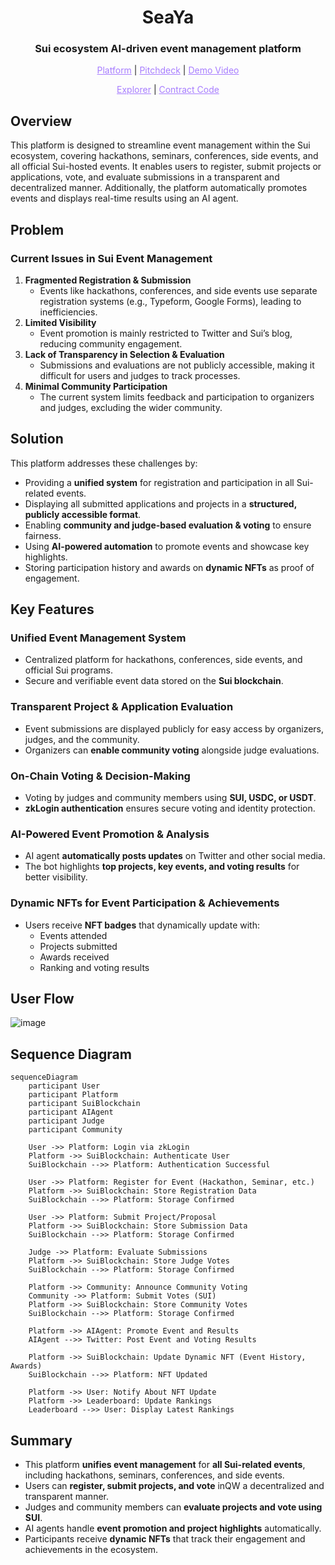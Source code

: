 <h1 align="center">SeaYa</h1>
<h3 align="center">Sui ecosystem AI-driven event management platform</h3>

<p align="center">
  <a href="https://sea-ya-bice.vercel.app/" style="color: #a77dff">Platform</a> | <a href="https://www.figma.com/deck/6ADbrcMeqD3Tlj5VkoL6F6" style="color: #a77dff">Pitchdeck</a> | <a href="https://youtu.be/YeA-pflC0Tk" style="color: #a77dff">Demo Video</a>
</p>

<p align="center">
  <a href="https://testnet.suivision.xyz/package/0x0f1687602f8954995944bce0abd292d43181034bec8bc47e8084e9487d624ad1?tab=Code" style="color: #a77dff">Explorer</a> | <a href="https://github.com/chan3785/SeaYa/blob/main/seaya_contract/sources/seaya_contract.move" style="color: #a77dff">Contract Code</a>
</p>


## Overview

This platform is designed to streamline event management within the Sui ecosystem, covering hackathons, seminars, conferences, side events, and all official Sui-hosted events. It enables users to register, submit projects or applications, vote, and evaluate submissions in a transparent and decentralized manner. Additionally, the platform automatically promotes events and displays real-time results using an AI agent.

## Problem

### Current Issues in Sui Event Management

1. **Fragmented Registration & Submission**
    - Events like hackathons, conferences, and side events use separate registration systems (e.g., Typeform, Google Forms), leading to inefficiencies.
2. **Limited Visibility**
    - Event promotion is mainly restricted to Twitter and Sui’s blog, reducing community engagement.
3. **Lack of Transparency in Selection & Evaluation**
    - Submissions and evaluations are not publicly accessible, making it difficult for users and judges to track processes.
4. **Minimal Community Participation**
    - The current system limits feedback and participation to organizers and judges, excluding the wider community.

## Solution

This platform addresses these challenges by:

- Providing a **unified system** for registration and participation in all Sui-related events.
- Displaying all submitted applications and projects in a **structured, publicly accessible format**.
- Enabling **community and judge-based evaluation & voting** to ensure fairness.
- Using **AI-powered automation** to promote events and showcase key highlights.
- Storing participation history and awards on **dynamic NFTs** as proof of engagement.

## Key Features

### Unified Event Management System
- Centralized platform for hackathons, conferences, side events, and official Sui programs.
- Secure and verifiable event data stored on the **Sui blockchain**.

### Transparent Project & Application Evaluation
- Event submissions are displayed publicly for easy access by organizers, judges, and the community.
- Organizers can **enable community voting** alongside judge evaluations.

### On-Chain Voting & Decision-Making
- Voting by judges and community members using **SUI, USDC, or USDT**.
- **zkLogin authentication** ensures secure voting and identity protection.

### AI-Powered Event Promotion & Analysis
- AI agent **automatically posts updates** on Twitter and other social media.
- The bot highlights **top projects, key events, and voting results** for better visibility.

### Dynamic NFTs for Event Participation & Achievements
- Users receive **NFT badges** that dynamically update with:
    - Events attended
    - Projects submitted
    - Awards received
    - Ranking and voting results

## User Flow

![image](https://github.com/user-attachments/assets/33bf7582-fbaa-4c15-a222-c628ae746d1b)

## Sequence Diagram

```mermaid
sequenceDiagram
    participant User
    participant Platform
    participant SuiBlockchain
    participant AIAgent
    participant Judge
    participant Community

    User ->> Platform: Login via zkLogin
    Platform ->> SuiBlockchain: Authenticate User
    SuiBlockchain -->> Platform: Authentication Successful

    User ->> Platform: Register for Event (Hackathon, Seminar, etc.)
    Platform ->> SuiBlockchain: Store Registration Data
    SuiBlockchain -->> Platform: Storage Confirmed

    User ->> Platform: Submit Project/Proposal
    Platform ->> SuiBlockchain: Store Submission Data
    SuiBlockchain -->> Platform: Storage Confirmed

    Judge ->> Platform: Evaluate Submissions
    Platform ->> SuiBlockchain: Store Judge Votes
    SuiBlockchain -->> Platform: Storage Confirmed

    Platform ->> Community: Announce Community Voting
    Community ->> Platform: Submit Votes (SUI)
    Platform ->> SuiBlockchain: Store Community Votes
    SuiBlockchain -->> Platform: Storage Confirmed

    Platform ->> AIAgent: Promote Event and Results
    AIAgent -->> Twitter: Post Event and Voting Results

    Platform ->> SuiBlockchain: Update Dynamic NFT (Event History, Awards)
    SuiBlockchain -->> Platform: NFT Updated

    Platform ->> User: Notify About NFT Update
    Platform ->> Leaderboard: Update Rankings
    Leaderboard -->> User: Display Latest Rankings

```

## Summary

- This platform **unifies event management** for **all Sui-related events**, including hackathons, seminars, conferences, and side events.
- Users can **register, submit projects, and vote** inQW a decentralized and transparent manner.
- Judges and community members can **evaluate projects and vote using SUI**.
- AI agents handle **event promotion and project highlights** automatically.
- Participants receive **dynamic NFTs** that track their engagement and achievements in the ecosystem.
